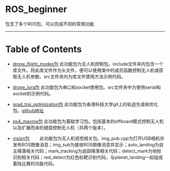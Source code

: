 # ROS_beginner
包含了多个ROS包，可以完成不同的常用功能

-----

# Table of Contents
* [drone_flight_modes包](./drone_flight_modes)
    此功能包为无人机控制包。include文件夹内包含一个库文件。将此库文件作为头文件，便可以使用类中的成员函数控制无人机或获取无人机参数。src文件夹内为库文件使用方法示例代码。
    
* [drone_lora包](./drone_lora)
    此功能包为串口和socket使用包。src文件夹中为使用serial和socket的示例代码。


* [grad_traj_optimization包]()
    此功能包为香港科技大学git上的轨迹生成和优化包。[github地址](http://github.com/HKUST-Aerial-Robotics/grad_traj_optimization)

* [px4_mavros包](./px4_mavros)
    此功能包为基础学习包。包括基本的offboard模式控制无人机以及扩展而来的键盘控制无人机（共两个版本）。

* [vision包](./vision)
　　此功能包为无人机视觉相关包。img_pub.cpp为打开USB相机并发布ROS图像消息；img_sub为接收ROS图像消息并显示；auto_landing为自主降落相关代码；mark_tracking为追踪降落相关代码；detect_mark为地标识别相关代码；red_detect为红色标靶识别代码，与planet_landing一起组成着陆比赛的功能代码。






